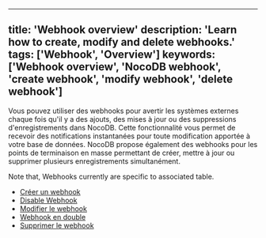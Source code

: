 ***

title: 'Webhook overview'
description: 'Learn how to create, modify and delete webhooks.'
tags: \['Webhook', 'Overview']
keywords: \['Webhook overview', 'NocoDB webhook', 'create webhook', 'modify webhook', 'delete webhook']
-------------------------------------------------------------------------------------------------------

Vous pouvez utiliser des webhooks pour avertir les systèmes externes chaque fois qu'il y a des ajouts, des mises à jour ou des suppressions d'enregistrements dans NocoDB. Cette fonctionnalité vous permet de recevoir des notifications instantanées pour toute modification apportée à votre base de données. NocoDB propose également des webhooks pour les points de terminaison en masse permettant de créer, mettre à jour ou supprimer plusieurs enregistrements simultanément.

Note that, Webhooks currently are specific to associated table.

* [Créer un webhook](create-webhook)
* [Disable Webhook](actions-on-webhook#enable/disable-webhook)
* [Modifier le webhook](actions-on-webhook#edit-webhook)
* [Webhook en double](actions-on-webhook#duplicate-webhook)
* [Supprimer le webhook](actions-on-webhook#delete-webhook)
